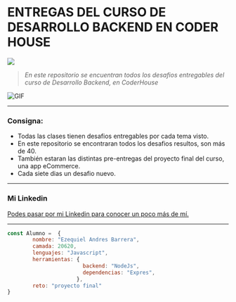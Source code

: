 # ENTREGAS DEL CURSO DE DESARROLLO BACKEND EN CODER HOUSE

![](https://res.cloudinary.com/hdsqazxtw/image/upload/v1559681445/logo_coderhouse_3_bllxal.png)

> *En este repositorio se encuentran todos los desafios entregables del curso de Desarrollo Backend, en CoderHouse*
 <img align="" alt="GIF" src="https://media.giphy.com/media/836HiJc7pgzy8iNXCn/giphy.gif" />

-------------

### Consigna:

- Todas las clases tienen desafios entregables por cada tema visto. 
- En este repositorio se encontraran todos los desafios resultos, son más de 40.
- También estaran las distintas pre-entregas del proyecto final del curso, una app eCommerce.
- Cada siete dias un desafio nuevo.


-------------

### Mi Linkedin

[Podes pasar por mi Linkedin para conocer un poco más de mí.](https://www.linkedin.com/in/ezequiel-javascript/)


-------------

```javascript
const Alumno =  {
		nombre: "Ezequiel Andres Barrera",
		camada: 20620,
		lenguajes: "Javascript",
		herramientas: {
                        backend: "NodeJs",
                        dependencias: "Expres",
                      },
		reto: "proyecto final"
}
```
